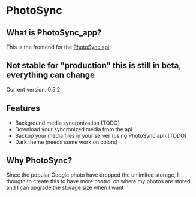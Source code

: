 # PhotoSync
## What is PhotoSync_app?

This is the frontend for the [PhotoSync api](https://github.com/leopi99/photoSync_api).

## Not stable for "production" this is still in beta, everything can change
Current version: 0.5.2
## Features

- Background media syncronization [TODO]
- Download your syncronized media from the api
- Backup your media files in your server (using PhotoSync api) [TODO]
- Dark theme (needs some work on colors)

## Why PhotoSync?
Since the popular Google photo have dropped the unlimited storage, I thougth to create this to have more control on where my photos are stored and I can upgrade the storage size when I want 
